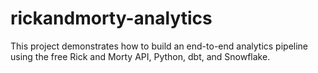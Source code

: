 # rickandmorty-analytics
This project demonstrates how to build an end-to-end analytics pipeline using the free Rick and Morty API, Python, dbt, and Snowflake.
